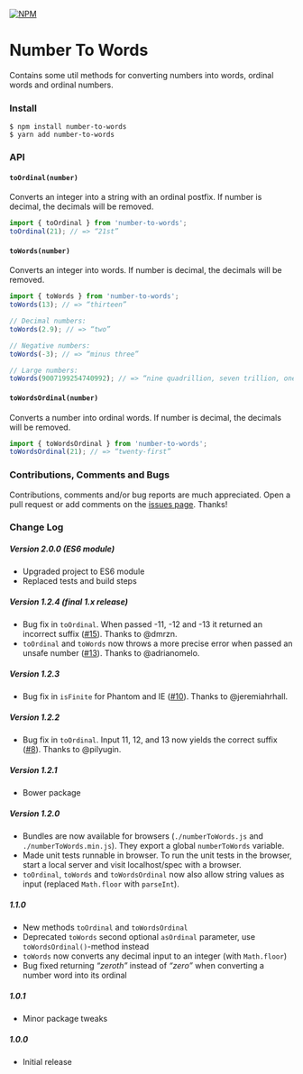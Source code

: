 

[![NPM](https://nodei.co/npm/number-to-words.png)](https://www.npmjs.com/package/number-to-words)


# Number To Words
Contains some util methods for converting numbers into words, ordinal words and
ordinal numbers.


### Install
```console
$ npm install number-to-words
$ yarn add number-to-words
```

### API

#### `toOrdinal(number)`
Converts an integer into a string with an ordinal postfix.
If number is decimal, the decimals will be removed.
```js
import { toOrdinal } from 'number-to-words';
toOrdinal(21); // => “21st”
```

#### `toWords(number)`
Converts an integer into words.
If number is decimal, the decimals will be removed.
```js
import { toWords } from 'number-to-words';
toWords(13); // => “thirteen”

// Decimal numbers:
toWords(2.9); // => “two”

// Negative numbers:
toWords(-3); // => “minus three”

// Large numbers:
toWords(9007199254740992); // => “nine quadrillion, seven trillion, one hundred ninety-nine billion, two hundred fifty-four million, seven hundred forty thousand, nine hundred ninety-two”
```

#### `toWordsOrdinal(number)`
Converts a number into ordinal words.
If number is decimal, the decimals will be removed.
```js
import { toWordsOrdinal } from 'number-to-words';
toWordsOrdinal(21); // => “twenty-first”
```


### Contributions, Comments and Bugs
Contributions, comments and/or bug reports are much appreciated. Open a pull request or add comments on the
[issues page](https://github.com/marlun78/number-to-words/issues). Thanks!


### Change Log

##### Version 2.0.0 (ES6 module)
- Upgraded project to ES6 module
- Replaced tests and build steps

##### Version 1.2.4 (final 1.x release)
- Bug fix in `toOrdinal`. When passed -11, -12 and -13 it returned an incorrect suffix ([#15](https://github.com/marlun78/number-to-words/issues/15)). Thanks to @dmrzn.
- `toOrdinal` and `toWords` now throws a more precise error when passed an unsafe number ([#13](https://github.com/marlun78/number-to-words/pull/13)). Thanks to @adrianomelo.

##### Version 1.2.3
- Bug fix in `isFinite` for Phantom and IE ([#10](https://github.com/marlun78/number-to-words/pull/10)). Thanks to @jeremiahrhall.

##### Version 1.2.2
- Bug fix in `toOrdinal`. Input 11, 12, and 13 now yields the correct suffix ([#8](https://github.com/marlun78/number-to-words/pull/8)). Thanks to @pilyugin.

##### Version 1.2.1
- Bower package

##### Version 1.2.0
- Bundles are now available for browsers (`./numberToWords.js` and `./numberToWords.min.js`). They export a global `numberToWords` variable.
- Made unit tests runnable in browser. To run the unit tests in the browser, start a local server and visit localhost/spec with a browser.
- `toOrdinal`, `toWords` and `toWordsOrdinal` now also allow string values as input (replaced `Math.floor` with `parseInt`).

##### 1.1.0
- New methods `toOrdinal` and `toWordsOrdinal`
- Deprecated `toWords` second optional `asOrdinal` parameter, use `toWordsOrdinal()`-method instead
- `toWords` now converts any decimal input to an integer (with `Math.floor`)
- Bug fixed returning _“zeroth”_ instead of _“zero”_ when converting a number word into its ordinal

##### 1.0.1
- Minor package tweaks

##### 1.0.0
- Initial release
